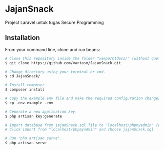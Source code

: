 # JajanSnack

Project Laravel untuk tugas Secure Programming

## Installation

From your command line, clone and run beans:
```bash
# Clone this repository inside the folder "xampp/htdocs/" (without quotation marks).
$ git clone https://github.com/vantasm/JajanSnack.git

# Change directory using your terminal or cmd.
$ cd JajanSnack/

# Install composer
$ composer install

# Copy the example env file and make the required configuration changes in the .env file.
$ cp .env.example .env

# Generate a new application key.
$ php artisan key:generate

# Import database from jajanSnack.sql file to "localhost/phpmyadmin" (without quotation marks).
# Click import from "localhost/phpmyadmin" and choose jajanSnack.sql

# Run "php artisan serve".
$ php artisan serve
```